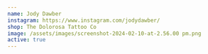 ```yaml
---
name: Jody Dawber
instagram: https://www.instagram.com/jodydawber/
shop: The Dolorosa Tattoo Co
image: /assets/images/screenshot-2024-02-10-at-2.56.00 pm.png
active: true
---
```

